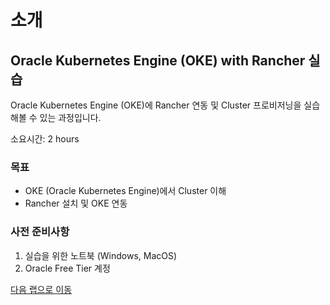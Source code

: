 # 소개

## Oracle Kubernetes Engine (OKE) with Rancher 실습

Oracle Kubernetes Engine (OKE)에 Rancher 연동 및 Cluster 프로비저닝을 실습해볼 수 있는 과정입니다.

소요시간: 2 hours

### 목표

* OKE (Oracle Kubernetes Engine)에서 Cluster 이해
* Rancher 설치 및 OKE 연동


### 사전 준비사항

1. 실습을 위한 노트북 (Windows, MacOS)
1. Oracle Free Tier 계정


[다음 랩으로 이동](#next)